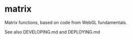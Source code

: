 # matrix

Matrix functions, based on code from WebGL fundamentals.

See also DEVELOPING.md and DEPLOYING.md

